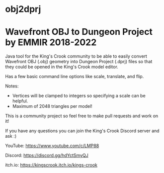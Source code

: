# obj2dprj
Wavefront OBJ to Dungeon Project by EMMIR 2018-2022
================================================================

Java tool for the King's Crook community to be able to easily convert
Wavefront OBJ (.obj) geometry into Dungeon Project (.dprj) files so
that they could be opened in the King's Crook model editor.

Has a few basic command line options like scale, translate, and flip.

Notes:
- Vertices will be clamped to integers so specifying a scale can be helpful.
- Maximum of 2048 triangles per model!

This is a community project so feel free to make pull requests and work on it!

If you have any questions you can join the King's Crook Discord server and ask :)

YouTube: https://www.youtube.com/c/LMP88

Discord: https://discord.gg/hdYctSmyQJ

itch.io: https://kingscrook.itch.io/kings-crook
